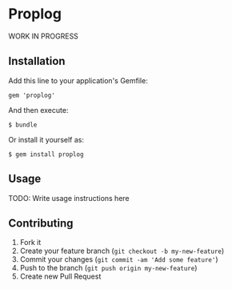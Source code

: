 # Proplog

WORK IN PROGRESS

## Installation

Add this line to your application's Gemfile:

    gem 'proplog'

And then execute:

    $ bundle

Or install it yourself as:

    $ gem install proplog

## Usage

TODO: Write usage instructions here

## Contributing

1. Fork it
2. Create your feature branch (`git checkout -b my-new-feature`)
3. Commit your changes (`git commit -am 'Add some feature'`)
4. Push to the branch (`git push origin my-new-feature`)
5. Create new Pull Request
